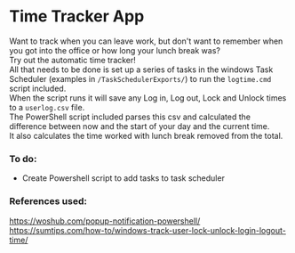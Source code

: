 # Time Tracker App
Want to track when you can leave work, but don't want to remember when you got into the office or how long your lunch break was?  
Try out the automatic time tracker!  
All that needs to be done is set up a series of tasks in the windows Task Scheduler (examples in `/TaskSchedulerExports/`) to run the `logtime.cmd` script included.  
When the script runs it will save any Log in, Log out, Lock and Unlock times to a `userlog.csv` file.  
The PowerShell script included parses this csv and calculated the difference between now and the start of your day and the current time.  
It also calculates the time worked with lunch break removed from the total.  

### To do:  
- Create Powershell script to add tasks to task scheduler  


### References used:  
https://woshub.com/popup-notification-powershell/  
https://sumtips.com/how-to/windows-track-user-lock-unlock-login-logout-time/  

